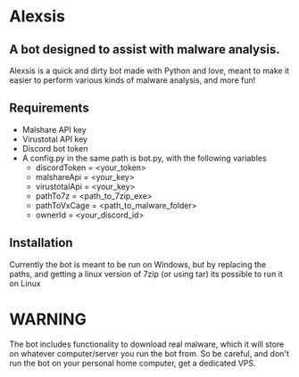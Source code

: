 # Alexsis
## A bot designed to assist with malware analysis.
Alexsis is a quick and dirty bot made with Python and love, meant to make it easier to perform various kinds of malware analysis, and more fun!

## Requirements
* Malshare API key
* Virustotal API key
* Discord bot token
* A config.py in the same path is bot.py, with the following variables
	* discordToken = <your_token>
	* malshareApi = <your_key>
	* virustotalApi = <your_key>
	* pathTo7z = <path_to_7zip_exe>
	* pathToVxCage = <path_to_malware_folder>
	* ownerId = <your_discord_id>
	
## Installation
Currently the bot is meant to be run on Windows, but by replacing the paths, and getting a linux version of 7zip (or using tar) its possible to run it on Linux

# WARNING
The bot includes functionality to download real malware, which it will store on whatever computer/server you run the bot from.
So be careful, and don't run the bot on your personal home computer, get a dedicated VPS.


